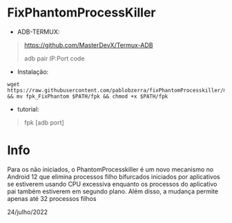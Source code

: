 # FixPhantomProcessKiller

- ADB-TERMUX:
>https://github.com/MasterDevX/Termux-ADB
>
>adb pair IP:Port code

- Instalação:
```
wget https://raw.githubusercontent.com/pablobzerra/fixPhantomProcesskiller/main/fpk_FixPhantom && mv fpk_FixPhantom $PATH/fpk && chmod +x $PATH/fpk
```

- tutorial:
>fpk [adb port]

# Info

Para os não iniciados, o PhantomProcesskiller é um novo mecanismo no Android 12 que elimina processos filho bifurcados iniciados por aplicativos se estiverem usando CPU excessiva enquanto os processos do aplicativo pai também estiverem em segundo plano. Além disso, a mudança permite apenas até 32 processos filhos

24/julho/2022
